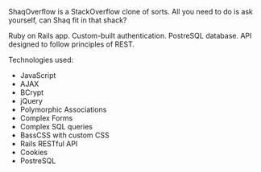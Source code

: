 ShaqOverflow is a StackOverflow clone of sorts. All you need to do is ask yourself, can Shaq fit in that shack?

Ruby on Rails app. Custom-built authentication. PostreSQL database. API designed to follow principles of REST.

Technologies used:

* JavaScript
* AJAX
* BCrypt
* jQuery
* Polymorphic Associations
* Complex Forms
* Complex SQL queries
* BassCSS with custom CSS
* Rails RESTful API
* Cookies
* PostreSQL
